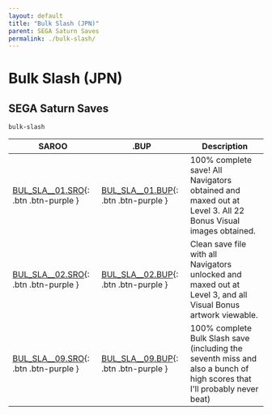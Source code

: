 ```yaml
---
layout: default
title: "Bulk Slash (JPN)"
parent: SEGA Saturn Saves
permalink: ./bulk-slash/
---
```

# Bulk Slash (JPN)

## SEGA Saturn Saves

`bulk-slash`

| SAROO | .BUP | Description |
|------|----------|-------------|
| [BUL_SLA__01.SRO](BUL_SLA__01.SRO){: .btn .btn-purple } | [BUL_SLA__01.BUP](BUL_SLA__01.BUP){: .btn .btn-purple } | 100% complete save! All Navigators obtained and maxed out at Level 3. All 22 Bonus Visual images obtained. |
| [BUL_SLA__02.SRO](BUL_SLA__02.SRO){: .btn .btn-purple } | [BUL_SLA__02.BUP](BUL_SLA__02.BUP){: .btn .btn-purple } | Clean save file with all Navigators unlocked and maxed out at Level 3, and all Visual Bonus artwork viewable. |
| [BUL_SLA__09.SRO](BUL_SLA__09.SRO){: .btn .btn-purple } | [BUL_SLA__09.BUP](BUL_SLA__09.BUP){: .btn .btn-purple } | 100% complete Bulk Slash save (including the seventh miss and also a bunch of high scores that I'll probably never beat) |
